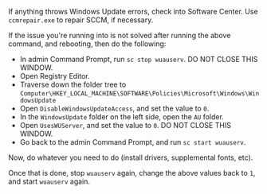 If anything throws Windows Update errors, check into Software Center. Use `ccmrepair.exe` to repair SCCM, if necessary. 

If the issue you're running into is not solved after running the above command, and rebooting, then do the following:

- In admin Command Prompt, run `sc stop wuauserv`. DO NOT CLOSE THIS WINDOW.
- Open Registry Editor.
- Traverse down the folder tree to `Computer\HKEY_LOCAL_MACHINE\SOFTWARE\Policies\Microsoft\Windows\WindowsUpdate`
- Open `DisableWindowsUpdateAccess`, and set the value to `0`.
- In the `WindowsUpdate` folder on the left side, open the `AU` folder.
- Open `UsesWUServer`, and set the value to `0`. DO NOT CLOSE THIS WINDOW.
- Go back to the admin Command Prompt, and run `sc start wuauserv`.

Now, do whatever you need to do (install drivers, supplemental fonts, etc). 

Once that is done, stop `wuauserv` again, change the above values back to `1`, and start `wuauserv` again.
